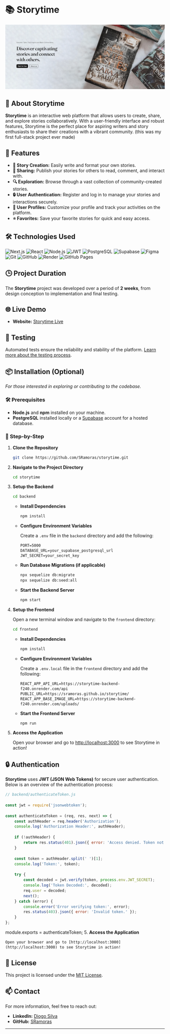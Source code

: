 # 📚 Storytime

![Storytime Banner](./frontend/src/Assets/banner.png)

## 📖 About Storytime

**Storytime** is an interactive web platform that allows users to create, share, and explore stories collaboratively. With a user-friendly interface and robust features, Storytime is the perfect place for aspiring writers and story enthusiasts to share their creations with a vibrant community. (this was my first full-stack project ever made)

## 🚀 Features

- **📝 Story Creation:** Easily write and format your own stories.
- **🔄 Sharing:** Publish your stories for others to read, comment, and interact with.
- **🔍 Exploration:** Browse through a vast collection of community-created stories.
- **🔒 User Authentication:** Register and log in to manage your stories and interactions securely.
- **👤 User Profiles:** Customize your profile and track your activities on the platform.
- **⭐ Favorites:** Save your favorite stories for quick and easy access.

## 🛠️ Technologies Used

![Next.js](https://img.shields.io/badge/Next.js-000000?style=for-the-badge&logo=next.js&logoColor=white)
![React](https://img.shields.io/badge/React-20232A?style=for-the-badge&logo=react&logoColor=61DAFB)
![Node.js](https://img.shields.io/badge/Node.js-339933?style=for-the-badge&logo=node.js&logoColor=white)
![JWT](https://img.shields.io/badge/JWT-000000?style=for-the-badge&logo=json-web-tokens&logoColor=white)
![PostgreSQL](https://img.shields.io/badge/PostgreSQL-4169E1?style=for-the-badge&logo=postgresql&logoColor=white)
![Supabase](https://img.shields.io/badge/Supabase-333333?style=for-the-badge&logo=supabase&logoColor=white)
![Figma](https://img.shields.io/badge/Figma-F24E1E?style=for-the-badge&logo=figma&logoColor=white)
![Git](https://img.shields.io/badge/Git-F05032?style=for-the-badge&logo=git&logoColor=white)
![GitHub](https://img.shields.io/badge/GitHub-181717?style=for-the-badge&logo=github&logoColor=white)
![Render](https://img.shields.io/badge/Render-000000?style=for-the-badge&logo=render&logoColor=white)
![GitHub Pages](https://img.shields.io/badge/GitHub%20Pages-181717?style=for-the-badge&logo=githubpages&logoColor=white)

## 🕒 Project Duration

The **Storytime** project was developed over a period of **2 weeks**, from design conception to implementation and final testing.

## 🌐 Live Demo

- **Website:** [Storytime Live](https://sramoras.github.io/storytime/)

## 🧪 Testing

Automated tests ensure the reliability and stability of the platform. [Learn more about the testing process](#).

## 📦 Installation (Optional)

*For those interested in exploring or contributing to the codebase.*

### 🛠️ Prerequisites

- **Node.js** and **npm** installed on your machine.
- **PostgreSQL** installed locally or a [Supabase](https://supabase.com/) account for a hosted database.

### 🔧 Step-by-Step

1. **Clone the Repository**

    ```bash
    git clone https://github.com/SRamoras/storytime.git
    ```

2. **Navigate to the Project Directory**

    ```bash
    cd storytime
    ```

3. **Setup the Backend**

    ```bash
    cd backend
    ```

    - **Install Dependencies**

        ```bash
        npm install
        ```

    - **Configure Environment Variables**

        Create a `.env` file in the `backend` directory and add the following:

        ```env
        PORT=5000
        DATABASE_URL=your_supabase_postgresql_url
        JWT_SECRET=your_secret_key
        ```

    - **Run Database Migrations (if applicable)**

        ```bash
        npx sequelize db:migrate
        npx sequelize db:seed:all
        ```

    - **Start the Backend Server**

        ```bash
        npm start
        ```

4. **Setup the Frontend**

    Open a new terminal window and navigate to the `frontend` directory:

    ```bash
    cd frontend
    ```

    - **Install Dependencies**

        ```bash
        npm install
        ```

    - **Configure Environment Variables**

        Create a `.env.local` file in the `frontend` directory and add the following:

        ```env
        REACT_APP_API_URL=https://storytime-backend-f240.onrender.com/api
        PUBLIC_URL=https://sramoras.github.io/storytime/
        REACT_APP_BASE_IMAGE_URL=https://storytime-backend-f240.onrender.com/uploads/
        ```

    - **Start the Frontend Server**

        ```bash
        npm run
        ```

5. **Access the Application**

    Open your browser and go to [http://localhost:3000](http://localhost:3000) to see Storytime in action!

## 🔒 Authentication

**Storytime** uses **JWT (JSON Web Tokens)** for secure user authentication. Below is an overview of the authentication process:

```javascript
// backend/authenticateToken.js

const jwt = require('jsonwebtoken');

const authenticateToken = (req, res, next) => {
    const authHeader = req.header('Authorization');
    console.log('Authorization Header:', authHeader);

    if (!authHeader) {
        return res.status(401).json({ error: 'Access denied. Token not provided.' });
    }

    const token = authHeader.split(' ')[1];
    console.log('Token:', token);

    try {
        const decoded = jwt.verify(token, process.env.JWT_SECRET);
        console.log('Token Decoded:', decoded);
        req.user = decoded;
        next();
    } catch (error) {
        console.error('Error verifying token:', error);
        res.status(403).json({ error: 'Invalid token.' });
    }
};
```
module.exports = authenticateToken;
5. **Access the Application**

    Open your browser and go to [http://localhost:3000](http://localhost:3000) to see Storytime in action!

## 📄 License

This project is licensed under the [MIT License](./LICENSE).

## 📫 Contact

For more information, feel free to reach out:

- **LinkedIn:** [Diogo Silva](https://www.linkedin.com/in/diogo-silva-94068613b/)
- **GitHub:** [SRamoras](https://github.com/SRamoras)

---
